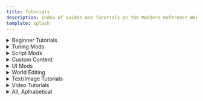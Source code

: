 ```yaml
---
title: Tutorials
description: Index of Guides and Turorials on the Modders Reference Website
template: splash
---
```


<details>

<summary>Beginner Tutorials</summary>

* [Custom Maps](https://thesims4moddersreference.org/guides/custom-maps/), by Alistu a.k.a. Menaceman44

</details>

<details>

<summary>Tuning Mods</summary>

* [Modifying Sim Appearances](https://thesims4moddersreference.org/guides/modifying-sim-appearances/), by FellowFur

</details>

<details>

<summary>Script Mods</summary>

* [Modifying Sim Appearances](https://thesims4moddersreference.org/guides/modifying-sim-appearances/), by FellowFur

</details>

<details>

<summary>Custom Content</summary>

<details>

<summary>CAS</summary>

</details>

<details>

<summary>Build/Buy</summary>

</details>

</details>

<details>

<summary>UI Mods</summary>

* [Custom Maps](https://thesims4moddersreference.org/guides/custom-maps/), by Alistu a.k.a. Menaceman44

</details>

<details>

<summary>World Editing</summary>

* [Links to Off-Site Tutorials](https://thesims4moddersreference.org/guides/links-offsite/):
    * [Sims 4 World Modding - Part 1 | Adding Custom Objects](https://thesims4moddersreference.org/guides/links-offsite/#sims-4-world-modding---part-1--adding-custom-objects-by-cbx-sims), by CBX Sims

</details>

<details>

<summary>Text/Image Tutorials</summary>

* [Custom Maps](https://thesims4moddersreference.org/guides/custom-maps/), by Alistu a.k.a. Menaceman44
* [Modifying Sim Appearances](https://thesims4moddersreference.org/guides/modifying-sim-appearances/), by FellowFur

</details>

<details>

<summary>Video Tutorials</summary>

* [Links to Off-Site Tutorials](https://thesims4moddersreference.org/guides/links-offsite/):
    * [Sims 4 World Modding - Part 1 | Adding Custom Objects](https://thesims4moddersreference.org/guides/links-offsite/#sims-4-world-modding---part-1--adding-custom-objects-by-cbx-sims), by CBX Sims

</details>

<details>

<summary>All, Aplhabetical</summary>

* [Custom Maps](https://thesims4moddersreference.org/guides/custom-maps/), by Alistu a.k.a. Menaceman44
* [Modifying Sim Appearances](https://thesims4moddersreference.org/guides/modifying-sim-appearances/), by FellowFur

* [Links to Off-Site Tutorials](https://thesims4moddersreference.org/guides/links-offsite/):
    * [Sims 4 World Modding - Part 1 | Adding Custom Objects](https://thesims4moddersreference.org/guides/links-offsite/#sims-4-world-modding---part-1--adding-custom-objects-by-cbx-sims), by CBX Sims

</details>